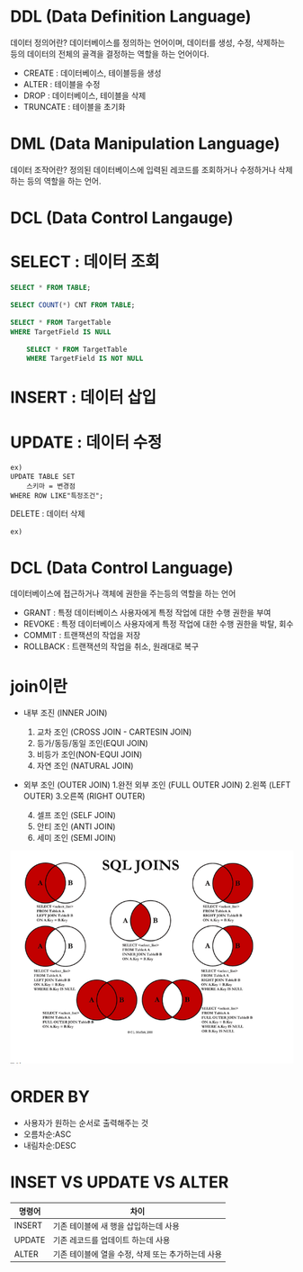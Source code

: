# DDL (Data Definition Language)

데이터 정의어란? 데이터베이스를 정의하는 언어이며, 데이터를 생성, 수정, 삭제하는 등의 데이터의 전체의 골격을 결정하는 역할을 하는 언어이다.

* CREATE : 데이터베이스, 테이블등을 생성
* ALTER : 테이블을 수정
* DROP : 데이터베이스, 테이블을 삭제
* TRUNCATE : 테이블을 초기화

# DML (Data Manipulation Language) 

데이터 조작어란? 정의된 데이터베이스에 입력된 레코드를 조회하거나 수정하거나 삭제하는 등의 역할을 하는 언어.

# DCL (Data Control Langauge)

# SELECT : 데이터 조회

``` sql
SELECT * FROM TABLE;
```    

``` sql
SELECT COUNT(*) CNT FROM TABLE;
```    

``` sql
SELECT * FROM TargetTable
WHERE TargetField IS NULL
```    

``` sql
    SELECT * FROM TargetTable
    WHERE TargetField IS NOT NULL
```    



# INSERT : 데이터 삽입

# UPDATE : 데이터 수정

    ex)
    UPDATE TABLE SET 
        스키마 = 변경점
    WHERE ROW LIKE"특정조건";

DELETE : 데이터 삭제

    ex)
    
    

# DCL (Data Control Language) 

데이터베이스에 접근하거나 객체에 권한을 주는등의 역할을 하는 언어

* GRANT : 특정 데이터베이스 사용자에게 특정 작업에 대한 수행 권한을 부여
* REVOKE : 특정 데이터베이스 사용자에게 특정 작업에 대한 수행 권한을 박탈, 회수
* COMMIT : 트랜잭션의 작업을 저장
* ROLLBACK : 트랜잭션의 작업을 취소, 원래대로 복구

# join이란

* 내부 조진 (INNER JOIN)
    1. 교차 조인 (CROSS JOIN  - CARTESIN JOIN)
    2. 등가/동등/동일 조인(EQUI JOIN)
    3. 비등가 조인(NON-EQUI JOIN)
    4. 자연 조인 (NATURAL JOIN)

* 외부 조인 (OUTER JOIN)
    1.완전 외부 조인 (FULL OUTER JOIN)
    2.왼쪽 (LEFT OUTER)
    3.오른쪽 (RIGHT OUTER)

    4. 셀프 조인 (SELF JOIN)
    5. 안티 조인 (ANTI JOIN)
    6. 세미 조인 (SEMI JOIN)


![join](./img/join.png)

# ORDER BY 

* 사용자가 원하는 순서로 출력해주는 것
* 오름차순:ASC
* 내림차순:DESC

# INSET VS UPDATE VS ALTER

|명령어|차이|
|---|---|
|INSERT|기존 테이블에 새 행을 삽입하는데 사용|
|UPDATE|기존 레코드를 업데이트 하는데 사용|
|ALTER|기존 테이블에 열을 수정, 삭제 또는 추가하는데 사용|
